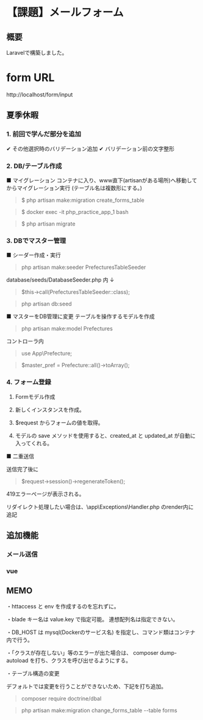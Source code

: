 # 【課題】メールフォーム　

## 概要

Laravelで構築しました。

# form URL
http://localhost/form/input

## 夏季休暇 

### 1. 前回で学んだ部分を追加

✔︎ その他選択時のバリデーション追加
✔︎ バリデーション前の文字整形

### 2. DB/テーブル作成

■ マイグレーション
コンテナに入り、www直下(artisanがある場所)へ移動してからマイグレーション実行
(テーブル名は複数形にする。)

>$ php artisan make:migration create_forms_table 

>$ docker exec -it php_practice_app_1 bash  

>$ php artisan migrate

### 3. DBでマスター管理

■ シーダー作成・実行
> php artisan make:seeder PrefecturesTableSeeder

database/seeds/DatabaseSeeder.php 内 ↓
> $this->call(PrefecturesTableSeeder::class);

> php artisan db:seed

■ マスターをDB管理に変更
テーブルを操作するモデルを作成
> php artisan make:model Prefectures

コントローラ内
> use App\Prefecture;

> $master_pref = Prefecture::all()->toArray();

### 4. フォーム登録

1) Formモデル作成

2) 新しくインスタンスを作成。

3) $request からフォームの値を取得。

4) モデルの save メソッドを使用すると、created_at と updated_at が自動に入ってくれる。

■ 二重送信

送信完了後に
> $request->session()->regenerateToken();

419エラーページが表示される。 

リダイレクト処理したい場合は、\app\Exceptions\Handler.php のrender内に追記 

## 追加機能

### メール送信


### vue


## MEMO
・httaccess と env を作成するのを忘れずに。

・blade  キー名は value.key で指定可能。 連想配列名は指定できない。

・DB_HOST は mysql(Dockerのサービス名) を指定し、コマンド類はコンテナ内で行う。

・「クラスが存在しない」等のエラーが出た場合は、 composer dump-autoload を打ち、クラスを呼び出せるようにする。

・テーブル構造の変更

デフォルトでは変更を行うことができないため、下記を打ち追加。
> composer require doctrine/dbal

> php artisan make:migration change_forms_table --table forms

